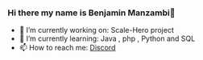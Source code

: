 ### Hi there my name is Benjamin Manzambi👋

- 🔭 I’m currently working on: Scale-Hero project
- 🌱 I’m currently learning: Java , php , Python and SQL
- 📫 How to reach me: [Discord](https://discordapp.com/users/ParaNote#4265)
